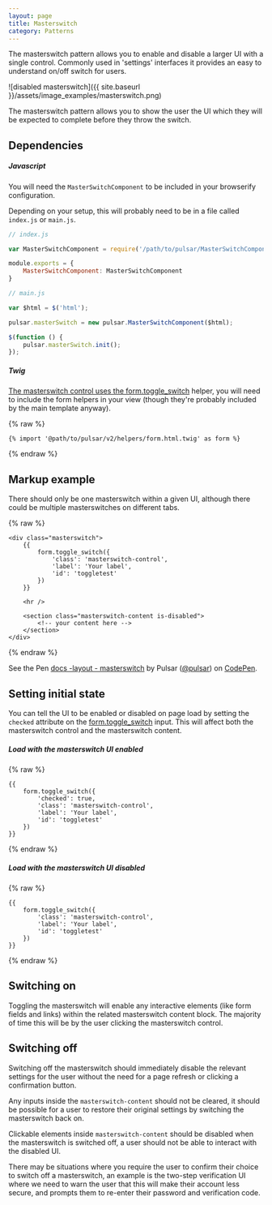 ```yaml
---
layout: page
title: Masterswitch
category: Patterns
---
```


The masterswitch pattern allows you to enable and disable a larger UI with a single control. Commonly used in 'settings' interfaces it provides an easy to understand on/off switch for users.

![disabled masterswitch]({{ site.baseurl }}/assets/image_examples/masterswitch.png)

The masterswitch pattern allows you to show the user the UI which they will be expected to complete before they throw the switch.

## Dependencies

##### Javascript

You will need the `MasterSwitchComponent` to be included in your browserify configuration.

Depending on your setup, this will probably need to be in a file called `index.js` or `main.js`.

```javascript
// index.js

var MasterSwitchComponent = require('/path/to/pulsar/MasterSwitchComponent');

module.exports = {
    MasterSwitchComponent: MasterSwitchComponent
}
```

```javascript
// main.js

var $html = $('html');

pulsar.masterSwitch = new pulsar.MasterSwitchComponent($html);

$(function () {
    pulsar.masterSwitch.init();
});
```

##### Twig

[The masterswitch control uses the form.toggle_switch](toggle_switch.md) helper, you will need to include the form helpers in your view (though they're probably included by the main template anyway).

{% raw %}
```twig
{% import '@path/to/pulsar/v2/helpers/form.html.twig' as form %}
```
{% endraw %}

## Markup example

There should only be one masterswitch within a given UI, although there could be multiple masterswitches on different tabs.

{% raw %}
```twig
<div class="masterswitch">
    {{
        form.toggle_switch({
            'class': 'masterswitch-control',
            'label': 'Your label',
            'id': 'toggletest'
        })
    }}

    <hr />

    <section class="masterswitch-content is-disabled">
        <!-- your content here -->
    </section>
</div>
```
{% endraw %}

<p data-height="160" data-theme-id="24005" data-slug-hash="KggXZd" data-default-tab="result" data-user="pulsar" data-embed-version="2" class="codepen">See the Pen <a href="http://codepen.io/pulsar/pen/KggXZd/">docs -layout - masterswitch</a> by Pulsar (<a href="http://codepen.io/pulsar">@pulsar</a>) on <a href="http://codepen.io">CodePen</a>.</p><script async src="//assets.codepen.io/assets/embed/ei.js"></script>

## Setting initial state

You can tell the UI to be enabled or disabled on page load by setting the `checked` attribute on the [form.toggle_switch](toggle_switch.md) input. This will affect both the masterswitch control and the masterswitch content.

##### Load with the masterswitch UI enabled

{% raw %}
```twig
{{
    form.toggle_switch({
        'checked': true,
        'class': 'masterswitch-control',
        'label': 'Your label',
        'id': 'toggletest'
    })
}}
```
{% endraw %}

##### Load with the masterswitch UI disabled

{% raw %}
```twig
{{
    form.toggle_switch({
        'class': 'masterswitch-control',
        'label': 'Your label',
        'id': 'toggletest'
    })
}}
```
{% endraw %}

## Switching on

Toggling the masterswitch will enable any interactive elements (like form fields and links) within the related masterswitch content block. The majority of time this will be by the user clicking the masterswitch control.

## Switching off

Switching off the masterswitch should immediately disable the relevant settings for the user without the need for a page refresh or clicking a confirmation button.

Any inputs inside the `masterswitch-content` should not be cleared, it should be possible for a user to restore their original settings by switching the masterswitch back on.

Clickable elements inside `masterswitch-content` should be disabled when the masterswitch is switched off, a user should not be able to interact with the disabled UI.

There may be situations where you require the user to confirm their choice to switch off a masterswitch, an example is the two-step verification UI where we need to warn the user that this will make their account less secure, and prompts them to re-enter their password and verification code.
